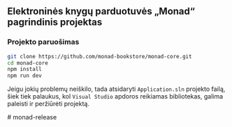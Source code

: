 ## Elektroninės knygų parduotuvės „Monad“ pagrindinis projektas

### Projekto paruošimas

```bash
git clone https://github.com/monad-bookstore/monad-core.git
cd monad-core
npm install
npm run dev
```

Jeigu jokių problemų neiškilo, tada atsidaryti `Application.sln` projekto failą, šiek tiek palaukus, kol `Visual Studio` apdoros reikiamas bibliotekas, galima paleisti ir peržiūrėti projektą.

#   m o n a d - r e l e a s e  
 